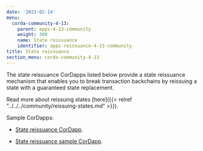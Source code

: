 ```yaml
---
date: '2023-02-14'
menu:
  corda-community-4-13:
    parent: apps-4-13-community
    weight: 300
    name: State reissuance
    identifier: apps-reissuance-4-13-community
title: State reissuance
section_menu: corda-community-4-13
---
```


The state reissuance CorDapps listed below provide a state reissuance mechanism that enables you to break transaction backchains by reissuing a state with a guaranteed state replacement.

Read more about reissuing states [here]({{< relref "../../../community/reissuing-states.md" >}}).

Sample CorDapps:

* [State reissuance CorDapp](https://github.com/corda/reissue-cordapp).

* [State reissuance sample CorDapp](https://github.com/corda/reissue-sample-cordapp).
